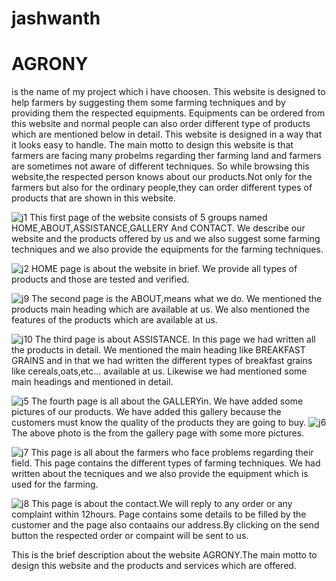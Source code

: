 # jashwanth
<H1>AGRONY</H1>
is the name of my project which i have choosen.
This website is designed to help farmers by suggesting them some farming techniques and by providing them the respected equipments.
Equipments can be ordered from this website and normal people can also order different type of products which are mentioned below in detail.
This website is designed in a way that it looks easy to handle.
The main motto to design this website is that farmers are facing many probelms regarding ther farming land and farmers are sometimes not aware of different techniques.
So while browsing this website,the respected person knows about our products.Not only for the farmers but also for the ordinary people,they can order different types of products that are shown in this website.


![j1](https://user-images.githubusercontent.com/111550654/190850073-3a5f68ad-6120-4448-b51d-3e34369e6238.jpg)
This first page of the website consists of 5 groups named HOME,ABOUT,ASSISTANCE,GALLERY And CONTACT.
We describe our website and the products offered by us and we also suggest some farming techniques and we also provide the equipments for the farming techniques.

![j2](https://user-images.githubusercontent.com/111550654/190850423-0d1afcc7-e241-4dfd-bd9a-d3cec85ffbe1.jpg)
HOME page is about the website in brief.
We provide all types of products and those are tested and verified.

![j9](https://user-images.githubusercontent.com/111550654/190850673-fe114ecc-a200-4998-8b82-2432c3dd2902.jpg)
The second page is the ABOUT,means what we do.
We mentioned the products main heading which are available at us.
We also mentioned the features of the products which are available at us.

![j10](https://user-images.githubusercontent.com/111550654/190850981-86c28943-258c-420c-af9b-48fbeb12e9aa.jpg)
The third page is about ASSISTANCE.
In this page we had written all the products in detail.
We mentioned the main heading like BREAKFAST GRAINS and in that we had written the different types of breakfast grains like cereals,oats,etc... available at us.
Likewise we had mentioned some main headings and mentioned in detail.

![j5](https://user-images.githubusercontent.com/111550654/190851190-d9f933f3-3de6-479a-a12c-9f52be88e1bf.jpg)
The fourth page is all about the GALLERYin.
We have added some pictures of our products.
We have added this gallery because the customers must know the quality of the products they are going to buy.
![j6](https://user-images.githubusercontent.com/111550654/190851284-48beff00-4b9d-462f-ad0a-95a5d21f36f3.jpg)
The above photo is the from the gallery page with some more pictures.

![j7](https://user-images.githubusercontent.com/111550654/190851340-e36085d1-e6e6-4177-b57d-546193ed4923.jpg)
This page is all about the farmers who face problems regarding their field.
This page contains the different types of farming techniques.
We had written about the tecniques and we also provide the equipment which is used for the farming.

![j8](https://user-images.githubusercontent.com/111550654/190851659-8640954d-2715-43e1-bfe0-4f1819c128f8.jpg)
This page is about the contact.We will reply to any order or any complaint within 12hours.
Page contains some details to be filled by the customer and the page also contaains our address.By clicking on the send button the respected order or compaint will be sent to us.

This is the brief description about the website AGRONY.The main motto to design this website and the products and services which are offered.
